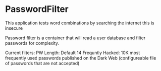 # PasswordFilter
 This application tests word combinations by searching the internet this is insecure 
 
 Password filter is a container that will read a user database and filter passwords for complexity.
 
 Current filters:
 PW Length: Default 14
 Frequntly Hacked: 10K most frequently used passwords published on the Dark Web (configureable file of passwords that are not accepted)

